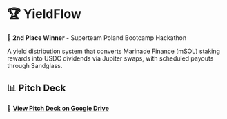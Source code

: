 # 🏆 YieldFlow

**🥈 2nd Place Winner** - Superteam Poland Bootcamp Hackathon

A yield distribution system that converts Marinade Finance (mSOL) staking rewards into USDC dividends via Jupiter swaps, with scheduled payouts through Sandglass.

## 📊 Pitch Deck
📎 **[View Pitch Deck on Google Drive](https://drive.google.com/file/d/192D780pNl2Wyn0t3ssfJztAcC6DURpeA/view?usp=sharing)**

